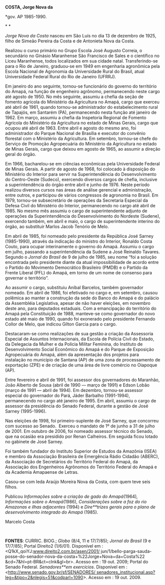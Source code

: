 **COSTA, Jorge Nova da**

\*gov. AP 1985-1990.

* *

*Jorge Nova da Costa* nasceu em São Luís no dia 13 de dezembro de 1925,
filho de Simeão Pereira da Costa e de Antonieta Nova da Costa.

Realizou o curso primário no Grupo Escola José Augusto Correia, o
secundário no Ginásio Maranhense São Francisco de Sales e o científico
no Liceu Maranhense, todos localizados em sua cidade natal.
Transferindo-se para o Rio de Janeiro, graduou-se em 1949 em engenharia
agronômica pela Escola Nacional de Agronomia da Universidade Rural do
Brasil, atual Universidade Federal Rural do Rio de Janeiro (UFRRJ).

Em janeiro do ano seguinte, tornou-se funcionário do governo do
território do Amapá, na função de engenheiro agrônomo, permanecendo
neste cargo até agosto de 1950. No mês seguinte, assumiu a chefia da
seção de fomento agrícola do Ministério da Agricultura no Amapá, cargo
que exerceu até abril de 1961, quando tornou-se administrador do
estabelecimento rural de Tapajós, em Santarém (PA), permanecendo nesta
função até janeiro de 1962. Em março, assumiu a chefia da Inspetoria
Regional de Fomento Agrícola do Ministério da Agricultura no estado de
Minas Gerais, cargo que ocupou até abril de 1963. Entre abril e agosto
do mesmo ano, foi administrador do Parque Nacional de Brasília e
executor do convênio florestal com o Ministério da Agricultura. Em
setembro, tornou-se chefe do Serviço de Promoção Agropecuária do
Ministério da Agricultura no estado de Minas Gerais, cargo que deixou em
agosto de 1965, ao assumir a direção geral do órgão.

Em 1966, bacharelou-se em ciências econômicas pela Universidade Federal
de Minas Gerais. A partir de agosto de 1968, foi colocado à disposição
do Ministério do Interior para servir na Superintendência do
Desenvolvimento do Centro-Oeste (Sudeco), exercendo diversos cargos de
chefia, inclusive a superintendência do órgão entre abril e junho de
1976. Neste período realizou diversos cursos nas áreas de análise
gerencial e administração, entre outros, e participou de vários
congressos de agronomia no Brasil. Em 1979, tornou-se subsecretário de
operações da Secretaria Especial da Defesa Civil do Ministério do
Interior, permanecendo no cargo até abril de 1985. No mesmo mês assumiu
o cargo de superintendente adjunto de operações da Superintendência do
Desenvolvimento do Nordeste (Sudene), exercendo também, em abril e maio,
o cargo de superintendente interino do órgão, ao substituir Marlos Jacob
Tenório de Melo.

Em abril de 1985, foi nomeado pelo presidente da República José Sarney
(1985-1990), através da indicação do ministro do Interior, Ronaldo Costa
Couto, para ocupar interinamente o governo do Amapá. Assumiu o cargo em
julho, passando a superintendência da Sudene a José Reinaldo Tavares.
Segundo o *Jornal do Brasil* de 9 de julho de 1985, seu nome “foi a
solução encontrada pelo presidente diante da atual impossibilidade de
acordo entre o Partido do Movimento Democrático Brasileiro (PMDB) e o
Partido da Frente Liberal (PFL) do Amapá, em torno de um nome de
consenso para governar o território”.

Ao assumir o cargo, substituiu Aníbal Barcelos, também governador
nomeado. Em abril de 1986, foi efetivado no cargo e, em setembro, causou
polêmica ao manter a construção da sede do Banco do Amapá e do palácio
da Assembléia Legislativa, apesar de não haver eleições, em novembro
deste ano, para deputados estaduais. Com a emancipação do território do
Amapá pela Constituição de 1988, manteve-se como governador do novo
estado até maio de 1990, quando foi exonerado pelo presidente Fernando
Collor de Melo, que indicou Gílton Garcia para o cargo.

Destacaram-se como realizações de sua gestão a criação da Assessoria
Especial de Assuntos Internacionais, da Escola de Polícia Civil do
Estado, da Delegacia da Mulher e da Polícia Militar Feminina, do
Instituto de Desenvolvimento Social Econômico do Amapá e do Parque de
Exposição Agropecuária do Amapá, além da apresentação dos projetos para
instalação no município de Santana (AP) de uma zona de processamento de
exportação (ZPE) e de criação de uma área de livre comércio no Oiapoque
(AP).

Entre fevereiro e abril de 1991, foi assessor dos governadores do
Maranhão, João Alberto de Sousa (abril de 1990 — março de 1991) e Edson
Lobão (março de 1991 — abril de 1994). Em dezembro, tornou-se assessor
especial do governador do Pará, Jáder Barbalho (1991-1994), permanecendo
no cargo até janeiro de 1995. Em abril, assumiu o cargo de assessor da
presidência do Senado Federal, durante a gestão de José Sarney
(1995-1996).

Nas eleições de 1998, foi primeiro-suplente de José Sarney, que
concorreu com sucesso ao Senado.  Exerceu o mandato de 1º de junho a 31
de julho de 2001. Em outubro de 2006, foi nomeado assessor técnico do
Senado, que na ocasião era presidido por Renan Calheiros. Em seguida
ficou lotado no gabinete de José Sarney.

Foi também fundador do Instituto Superior de Estudos da Amazônia (ISEA)
e membro da Associação Brasileira de Emergência Rádio Cidadão (ABERC),
da Associação de Secretários do Território Federal do Amapá, da
Associação dos Engenheiros Agrônomos do Território Federal do Amapá e da
Academia Amapaense de Letras.

Casou-se com Ieda Araújo Moreira Nova da Costa, com quem teve seis
filhos.

Publicou *Informações sobre a criação de gado do Amapá*(1964)*,
Informações sobre o Amapá*(1986)*, Considerações sobre a foz do rio
Amazonas e ilhas adjacentes* (1994) e *Dire**trizes gerais para o plano
de desenvolvimento integrado do Amapá* (1985).

Marcelo Costa

 

**FONTES**: CURRIC. BIOG.; *Globo* (8/4, 11 e 17/7/85); *Jornal do
Brasil* (9 e 17/7/85); Portal Direito2 (1/6/01). Disponível em :
\<Q1kX\_qoiYJ:www.direito2.com.br/asen/2001/
jun/1/bello-parga-sauda-posse-do-senador-nova-da-costa+%22Jorge+Nova+da+Costa%22
&cd=7&hl=pt-BR&ct=clnk&gl=br\>. Acesso em : 19 out. 2009; Portal do
Senado Federal. *Senadores**em exercícios*. Disponível em :
\<[http://www.senado.gov.br/sf/SENADORES/
senadores\_institucional.asp?leg=&tipo=2&nlegis=51&codparl=1090](http://www.senado.gov.br/sf/SENADORES/%20senadores_institucional.asp?leg=&tipo=2&nlegis=51&codparl=1090)\>.
Acesso em : 19 out. 2009.
